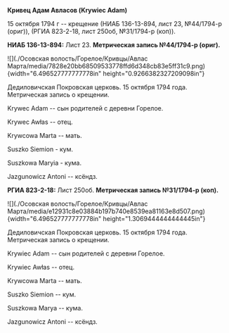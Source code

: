 **Кривец Адам Авласов (Krywiec Adam)**

15 октября 1794 г -- крещение (НИАБ 136-13-894, лист 23, №44/1794-р
(ориг)), (РГИА 823-2-18, лист 250об, №31/1794-р (коп)).

**НИАБ 136-13-894:** Лист 23. **Метрическая запись №44/1794-р (ориг).**

![](./Осовская волость/Горелое/Кривцы/Авлас Марта/media/7828e20bb68509533778ffd6d348cb83e5ff31c9.png){width="6.496527777777778in"
height="0.9266382327209098in"}

Дедиловичская Покровская церковь. 15 октября 1794 года. Метрическая
запись о крещении.

Krywec Adam -- сын родителей с деревни Горелое.

Krywec Awłas -- отец.

Krywcowa Marta -- мать.

Suszko Siemion - кум.

Suszkowa Maryia - кума.

Jazgunowicz Antoni -- ксёндз.

**РГИА 823-2-18:** Лист 250об. **Метрическая запись №31/1794-р (коп).**

![](./Осовская волость/Горелое/Кривцы/Авлас Марта/media/e12931c8e03884b197b740e8539ea81163e8d507.png){width="6.496527777777778in"
height="1.3069444444444445in"}

Дедиловичская Покровская церковь. 15 октября 1794 года. Метрическая
запись о крещении.

Krywiec Adam -- сын родителей с деревни Горелое.

Krywiec Awłas -- отец.

Krywcowa Marta -- мать.

Suszko Siemion -- кум.

Suszkowa Marya -- кума.

Jazgunowicz Antoni -- ксёндз.
